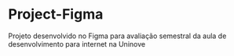 # Project-Figma
Projeto desenvolvido no Figma para avaliação semestral da aula de desenvolvimento para internet na Uninove
